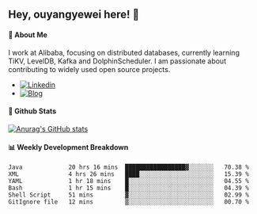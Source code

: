 ## Hey, ouyangyewei here! :wave:

#### :rocket: About Me
I work at Alibaba, focusing on distributed databases, currently learning TiKV, LevelDB, Kafka and DolphinScheduler. I am passionate about contributing to widely used open source projects.

- [![Linkedin](https://img.shields.io/badge/LinkedIn-ouyangyewei-blue)](https://www.linkedin.com/in/ouyangyewei/)
- [![Blog](https://img.shields.io/badge/Blog-yeweiouyang-orange)](https://blog.csdn.net/yeweiouyang)

#### :star2: Github Stats
[![Anurag's GitHub stats](https://github-readme-stats.vercel.app/api?username=ouyangyewei&show_icons=true&cache_seconds=3600&theme=tokyonight)](https://github.com/anuraghazra/github-readme-stats)

#### :bar_chart: Weekly Development Breakdown
<!--START_SECTION:waka-->

```text
Java             20 hrs 16 mins  █████████████████▓░░░░░░░   70.38 %
XML              4 hrs 26 mins   ████░░░░░░░░░░░░░░░░░░░░░   15.39 %
YAML             1 hr 18 mins    █░░░░░░░░░░░░░░░░░░░░░░░░   04.55 %
Bash             1 hr 15 mins    █░░░░░░░░░░░░░░░░░░░░░░░░   04.39 %
Shell Script     51 mins         ▓░░░░░░░░░░░░░░░░░░░░░░░░   02.99 %
GitIgnore file   12 mins         ▒░░░░░░░░░░░░░░░░░░░░░░░░   00.70 %
```

<!--END_SECTION:waka-->
